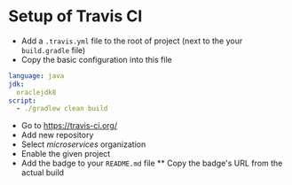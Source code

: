 
# Setup of Travis CI

* Add a `.travis.yml` file to the root of project (next to the your `build.gradle` file)
* Copy the basic configuration into this file

```yml
language: java
jdk:
  oraclejdk8
script:
  - ./gradlew clean build
```
* Go to https://travis-ci.org/
* Add new repository
* Select *microservices* organization
* Enable the given project
* Add the badge to your `README.md` file
** Copy the badge's URL from the actual build
